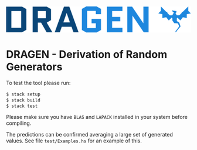 ![](img/logo.png)

# DRAGEN - Derivation of Random Generators

To test the tool please run:

```
$ stack setup
$ stack build
$ stack test
```

Please make sure you have `BLAS` and `LAPACK` installed in your system before compiling.

The predictions can be confirmed averaging a large set of generated values.
See file `test/Examples.hs` for an example of this.

